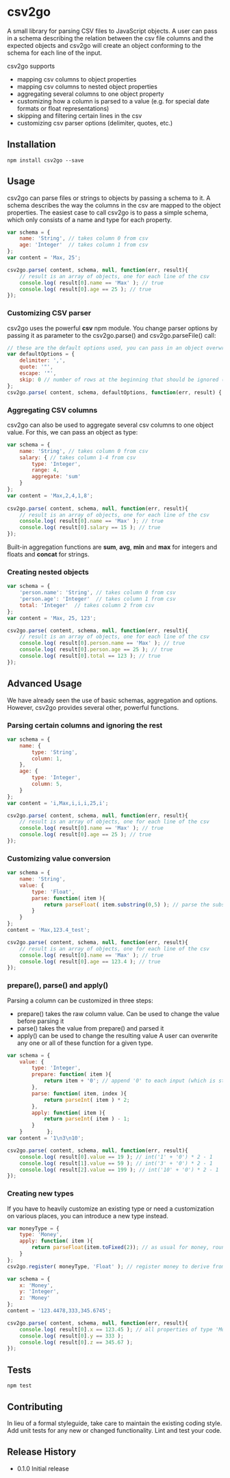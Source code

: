 csv2go
=========

A small library for parsing CSV files to JavaScript objects. A user can pass in a schema describing the relation between
the csv file columns and the expected objects and csv2go will create an object conforming to the schema for each line
of the input.

csv2go supports
* mapping csv columns to object properties
* mapping csv columns to nested object properties
* aggregating several columns to one object property
* customizing how a column is parsed to a value (e.g. for special date formats or float representations)
* skipping and filtering certain lines in the csv
* customizing csv parser options (delimiter, quotes, etc.)

## Installation

    npm install csv2go --save

## Usage

csv2go can parse files or strings to objects by passing a schema to it. A schema describes the way the columns in the csv
are mapped to the object properties. The easiest case to call csv2go is to pass a simple schema, which only consists of
a name and type for each property.

```javascript
var schema = {
    name: 'String', // takes column 0 from csv
    age: 'Integer'  // takes column 1 from csv
};
var content = 'Max, 25';

csv2go.parse( content, schema, null, function(err, result){
    // result is an array of objects, one for each line of the csv
    console.log( result[0].name == 'Max' ); // true
    console.log( result[0].age == 25 ); // true
});
```
    
### Customizing CSV parser

csv2go uses the powerful **csv** npm module. You change parser options by passing it as parameter to the csv2go.parse()
and csv2go.parseFile() call:

```javascript
// these are the default options used, you can pass in an object overwriting all or any one of them
var defaultOptions = {
    delimiter: ',',
    quote: '"',
    escape: '"',
    skip: 0 // number of rows at the beginning that should be ignored (e.g. for header rows)
};
csv2go.parse( content, schema, defaultOptions, function(err, result) { //... } );
```
    
### Aggregating CSV columns

csv2go can also be used to aggregate several csv columns to one object value. For this, we can pass an object as type:

```javascript
var schema = {
    name: 'String', // takes column 0 from csv
    salary: { // takes column 1-4 from csv
        type: 'Integer',
        range: 4,
        aggregate: 'sum'
    }
};
var content = 'Max,2,4,1,8';
      
csv2go.parse( content, schema, null, function(err, result){
    // result is an array of objects, one for each line of the csv
    console.log( result[0].name == 'Max' ); // true
    console.log( result[0].salary == 15 ); // true
});
```
    
Built-in aggregation functions are __sum__, __avg__, __min__ and __max__ for integers and floats and __concat__ for strings.
   
### Creating nested objects
```javascript
var schema = {
    'person.name': 'String', // takes column 0 from csv
    'person.age': 'Integer'  // takes column 1 from csv
    total: 'Integer'  // takes column 2 from csv
};
var content = 'Max, 25, 123';

csv2go.parse( content, schema, null, function(err, result){
    // result is an array of objects, one for each line of the csv
    console.log( result[0].person.name == 'Max' ); // true
    console.log( result[0].person.age == 25 ); // true
    console.log( result[0].total == 123 ); // true
});
```
        

## Advanced Usage
We have already seen the use of basic schemas, aggregation and options. However, csv2go provides several other, powerful functions.
 
### Parsing certain columns and ignoring the rest

```javascript
var schema = {
    name: {
        type: 'String',
        column: 1,
    },
    age: {
        type: 'Integer',
        column: 5,
    }
};
var content = 'i,Max,i,i,i,25,i';

csv2go.parse( content, schema, null, function(err, result){
    // result is an array of objects, one for each line of the csv
    console.log( result[0].name == 'Max' ); // true
    console.log( result[0].age == 25 ); // true
});
```
    
### Customizing value conversion

```javascript
var schema = {
    name: 'String',
    value: {
        type: 'Float',
        parse: function( item ){
            return parseFloat( item.substring(0,5) ); // parse the substring, e.g. '123.4' instead of '123.4_test'
        }
    }
};
content = 'Max,123.4_test';

csv2go.parse( content, schema, null, function(err, result){
    // result is an array of objects, one for each line of the csv
    console.log( result[0].name == 'Max' ); // true
    console.log( result[0].age == 123.4 ); // true
});
```
    
### prepare(), parse() and apply()

Parsing a column can be customized in three steps:
* prepare() takes the raw column value. Can be used to change the value before parsing it
* parse() takes the value from prepare() and parsed it
* apply() can be used to change the resulting value
A user can overwrite any one or all of these function for a given type.

```javascript
var schema = {
    value: {
        type: 'Integer',
        prepare: function( item ){
            return item + '0'; // append '0' to each input (which is still a string here)
        },
        parse: function( item, index ){
            return parseInt( item ) * 2;
        },
        apply: function( item ){
            return parseInt( item ) - 1;
        }
    }        };
var content = '1\n3\n10';

csv2go.parse( content, schema, null, function(err, result){
    console.log( result[0].value == 19 ); // int('1' + '0') * 2 - 1
    console.log( result[1].value == 59 ); // int('3' + '0') * 2 - 1
    console.log( result[2].value == 199 ); // int('10' + '0') * 2 - 1
});
```
       
### Creating new types
If you have to heavily customize an existing type or need a customization on various places, you can introduce a 
new type instead.

```javascript
var moneyType = {
    type: 'Money',
    apply: function( item ){
        return parseFloat(item.toFixed(2)); // as usual for money, round to two places
    }
};
csv2go.register( moneyType, 'Float' ); // register money to derive from 'Float'. 'Money' can be used anywhere in the app now

var schema = {
    x: 'Money',
    y: 'Integer',
    z: 'Money'
};
content = '123.4478,333,345.6745';

csv2go.parse( content, schema, null, function(err, result){
    console.log( result[0].x == 123.45 ); // all properties of type 'Money' have only 2 decimal places now
    console.log( result[0].y == 333 );
    console.log( result[0].z == 345.67 );
});
```
    
    
## Tests

    npm test

## Contributing

In lieu of a formal styleguide, take care to maintain the existing coding style.
Add unit tests for any new or changed functionality. Lint and test your code.

## Release History

* 0.1.0 Initial release